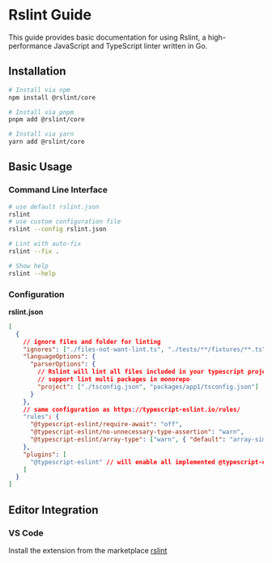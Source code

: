 # Rslint Guide

This guide provides basic documentation for using Rslint, a high-performance JavaScript and TypeScript linter written in Go.

## Installation

```bash
# Install via npm
npm install @rslint/core

# Install via pnpm
pnpm add @rslint/core

# Install via yarn
yarn add @rslint/core
```

## Basic Usage

### Command Line Interface

```bash
# use default rslint.json
rslint
# use custom configuration file
rslint --config rslint.json

# Lint with auto-fix
rslint --fix .

# Show help
rslint --help
```

### Configuration

**rslint.json**

```json
[
  {
    // ignore files and folder for linting
    "ignores": ["./files-not-want-lint.ts", "./tests/**/fixtures/**.ts"],
    "languageOptions": {
      "parserOptions": {
        // Rslint will lint all files included in your typescript projects defined here
        // support lint multi packages in monorepo
        "project": ["./tsconfig.json", "packages/app1/tsconfig.json"]
      }
    },
    // same configuration as https://typescript-eslint.io/rules/
    "rules": {
      "@typescript-eslint/require-await": "off",
      "@typescript-eslint/no-unnecessary-type-assertion": "warn",
      "@typescript-eslint/array-type": ["warn", { "default": "array-simple" }]
    },
    "plugins": [
      "@typescript-eslint" // will enable all implemented @typescript-eslint rules by default
    ]
  }
]
```

## Editor Integration

### VS Code

Install the extension from the marketplace [rslint](https://marketplace.visualstudio.com/items?itemName=rstack.rslint)
